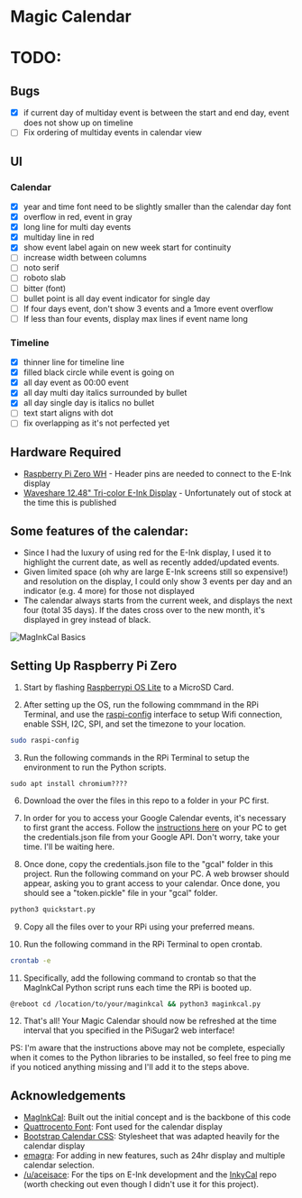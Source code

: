 # Magic Calendar

# TODO:

## Bugs

- [x] if current day of multiday event is between the start and end day, event does not show up on timeline
- [ ] Fix ordering of multiday events in calendar view

## UI

### Calendar

- [x] year and time font need to be slightly smaller than the calendar day font
- [x] overflow in red, event in gray
- [x] long line for multi day events
- [x] multiday line in red
- [x] show event label again on new week start for continuity
- [ ] increase width between columns
- [ ] noto serif
- [ ] roboto slab
- [ ] bitter (font)
- [ ] bullet point is all day event indicator for single day
- [ ] If four days event, don't show 3 events and a 1more event overflow
- [ ] If less than four events, display max lines if event name long

### Timeline

- [x] thinner line for timeline line
- [x] filled black circle while event is going on
- [x] all day event as 00:00 event
- [x] all day multi day italics surrounded by bullet
- [x] all day single day is italics no bullet
- [ ] text start aligns with dot
- [ ] fix overlapping as it's not perfected yet

## Hardware Required

- [Raspberry Pi Zero WH](https://www.raspberrypi.org/blog/zero-wh/) - Header pins are needed to connect to the E-Ink
  display
- [Waveshare 12.48" Tri-color E-Ink Display](https://www.waveshare.com/product/12.48inch-e-paper-module-b.htm) -
  Unfortunately out of stock at the time this is published

## Some features of the calendar:

- Since I had the luxury of using red for the E-Ink display, I used it to highlight the current date, as well as
  recently added/updated events.
- Given limited space (oh why are large E-Ink screens still so expensive!) and resolution on the display, I could only
  show 3 events per day and an indicator (e.g. 4 more) for those not displayed
- The calendar always starts from the current week, and displays the next four (total 35 days). If the dates cross over
  to the new month, it's displayed in grey instead of black.

![MagInkCal Basics](https://user-images.githubusercontent.com/5581989/134775456-d6bacaca-03c7-4357-af28-7c06aa19ed90.png)

## Setting Up Raspberry Pi Zero

1. Start by flashing [Raspberrypi OS Lite](https://www.raspberrypi.org/software/operating-systems/) to a MicroSD Card.

2. After setting up the OS, run the following commmand in the RPi Terminal, and use
   the [raspi-config](https://www.raspberrypi.org/documentation/computers/configuration.html) interface to setup Wifi
   connection, enable SSH, I2C, SPI, and set the timezone to your location.

```bash
sudo raspi-config
```

3. Run the following commands in the RPi Terminal to setup the environment to run the Python scripts.

```shell
sudo apt install chromium????
```

6. Download the over the files in this repo to a folder in your PC first.

7. In order for you to access your Google Calendar events, it's necessary to first grant the access. Follow
   the [instructions here](https://developers.google.com/calendar/api/quickstart/python) on your PC to get the
   credentials.json file from your Google API. Don't worry, take your time. I'll be waiting here.

8. Once done, copy the credentials.json file to the "gcal" folder in this project. Run the following command on your PC.
   A web browser should appear, asking you to grant access to your calendar. Once done, you should see a "token.pickle"
   file in your "gcal" folder.

```bash
python3 quickstart.py
```

9. Copy all the files over to your RPi using your preferred means.

10. Run the following command in the RPi Terminal to open crontab.

```bash
crontab -e
```

11. Specifically, add the following command to crontab so that the MagInkCal Python script runs each time the RPi is
    booted up.

```bash
@reboot cd /location/to/your/maginkcal && python3 maginkcal.py
```

12. That's all! Your Magic Calendar should now be refreshed at the time interval that you specified in the PiSugar2 web
    interface!

PS: I'm aware that the instructions above may not be complete, especially when it comes to the Python libraries to be
installed, so feel free to ping me if you noticed anything missing and I'll add it to the steps above.

## Acknowledgements
- [MagInkCal](https://github.com/speedyg0nz/maginkcal): Built out the initial concept and is the backbone of this code
- [Quattrocento Font](https://fonts.google.com/specimen/Quattrocento): Font used for the calendar display
- [Bootstrap Calendar CSS](https://bootstrapious.com/p/bootstrap-calendar): Stylesheet that was adapted heavily for the
  calendar display
- [emagra](https://github.com/emagra): For adding in new features, such as 24hr display and multiple calendar selection.
- [/u/aceisace](https://www.reddit.com/user/aceisace/): For the tips on E-Ink development and
  the [InkyCal](https://github.com/aceisace/Inkycal) repo (worth checking out even though I didn't use it for this
  project).
